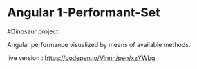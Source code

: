 # Angular 1-Performant-Set

#Dinosaur project

Angular performance visualized by means of available methods.

live version : https://codepen.io/Vinnn/pen/xzYWbg 
